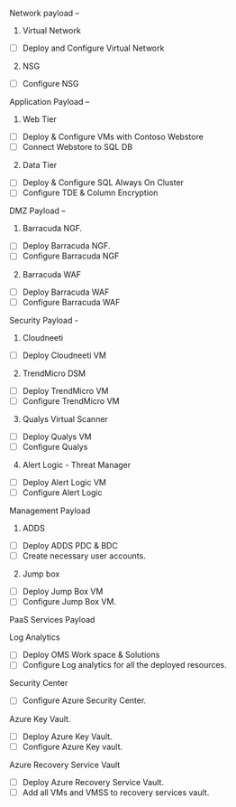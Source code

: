 Network payload –

1.	Virtual Network
- [ ] Deploy and Configure Virtual Network
2.	NSG
- [ ] Configure NSG

Application Payload –
1.	Web Tier
- [ ] Deploy & Configure VMs with Contoso Webstore
- [ ] Connect Webstore to SQL DB
2.	Data Tier
- [ ] Deploy & Configure SQL Always On Cluster
- [ ] Configure TDE & Column Encryption

DMZ  Payload –
1.	Barracuda NGF.
- [ ] Deploy Barracuda NGF.
- [ ] Configure Barracuda NGF
2.	Barracuda WAF
- [ ] Deploy Barracuda WAF
- [ ] Configure Barracuda WAF

Security Payload -

1.	Cloudneeti
- [ ] Deploy Cloudneeti VM
                                                                        
2.	TrendMicro DSM
- [ ] Deploy TrendMicro VM
- [ ] Configure TrendMicro VM

3.	Qualys Virtual Scanner
- [ ] Deploy Qualys VM
- [ ] Configure Qualys
4.	Alert Logic - Threat Manager
- [ ] Deploy Alert Logic VM
- [ ] Configure Alert Logic

Management Payload 

1.	ADDS
- [ ] Deploy ADDS PDC & BDC
- [ ] Create necessary user accounts.
2.	Jump box
- [ ] Deploy Jump Box VM
- [ ] Configure Jump Box VM.

PaaS Services Payload

Log Analytics
- [ ] Deploy OMS Work space & Solutions
- [ ] Configure Log analytics for all the deployed resources.

Security Center
- [ ] Configure Azure Security Center.

Azure Key Vault.
- [ ] Deploy Azure Key Vault.
- [ ] Configure Azure Key vault.

Azure Recovery Service Vault
- [ ] Deploy Azure Recovery Service Vault.
- [ ] Add all VMs and VMSS to recovery services vault.
